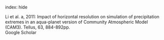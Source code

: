 index: hide

<div class="Citation">

  <div class="Citation-body">
    <div class="Citation-text">Li et al. a, 2011: Impact of horizontal resolution on simulation of precipitation extremes in an aqua-planet version of Community Atmospheric Model (CAM3). <span class="Article-journal">Tellus, </span><span class="Article-volume">63, </span>884-892pp.</div>
    <div class="Citation-links">
      <div class="CitationLink" data-href="https://scholar.google.com/scholar?q=Impact+of+horizontal+resolution+on+simulation+of+precipitation+extremes+in+an+aqua-planet+version+of+Community+Atmospheric+Model+%28CAM3%29">
        <div class="CitationLink-icon CitationLink-Scholar"></div>
        <div class="CitationLink-text">Google Scholar</div>
      </div>
    </div>
  </div>
</div>


<div class="Citation-copy">

</div>